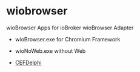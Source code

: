 # wiobrowser
wioBrowser Apps for ioBroker wioBrowser Adapter

* wioBrowser.exe for Chromium Framework
* wioNoWeb.exe without Web


* [CEFDelphi](https://github.com/salvadordf/CEF4Delphi)

